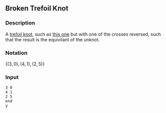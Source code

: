 ## Broken Trefoil Knot
### Description
A [trefoil knot](https://en.wikipedia.org/wiki/Trefoil_knot), such as [this one](Trefoil%20Knot.md) but with one of the crosses reversed, such that the result is the equivilant of the unknot.
### Notation
$`\{(3,0),(4,1),(2,5)\}`$
### Input
```
3 0
4 1
2 5
end
y

```
